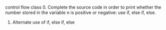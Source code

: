 control flow class
0. Complete the source code in order to print whether the number stored in the variable n is positive or negative: use if, else if, else.
1. Alternate use of if, else if, else
